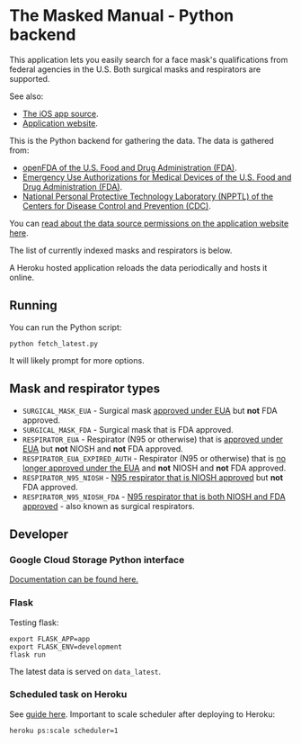 # The Masked Manual - Python backend

This application lets you easily search for a face mask's qualifications from federal agencies in the U.S. Both surgical masks and respirators are supported.

See also:
* [The iOS app source](https://github.com/smrfeld/the-masked-manual-ios).
* [Application website](https://the-masked-manual.herokuapp.com).

This is the Python backend for gathering the data. The data is gathered from:
* [openFDA of the U.S. Food and Drug Administration (FDA)](https://open.fda.gov/).
* [Emergency Use Authorizations for Medical Devices of the U.S. Food and Drug Administration (FDA)](https://www.fda.gov/medical-devices/coronavirus-disease-2019-covid-19-emergency-use-authorizations-medical-devices/personal-protective-equipment-euas).
* [National Personal Protective Technology Laboratory (NPPTL) of the Centers for Disease Control and Prevention (CDC)](https://www.cdc.gov/niosh/npptl/).

You can [read about the data source permissions on the application website here](https://the-masked-manual.herokuapp.com).

The list of currently indexed masks and respirators is below.

A Heroku hosted application reloads the data periodically and hosts it online.

## Running

You can run the Python script:
```
python fetch_latest.py
```
It will likely prompt for more options.

## Mask and respirator types

* `SURGICAL_MASK_EUA` - Surgical mask [approved under EUA](https://www.fda.gov/medical-devices/coronavirus-disease-2019-covid-19-emergency-use-authorizations-medical-devices/personal-protective-equipment-euas#surgicalmasks) but **not** FDA approved.
* `SURGICAL_MASK_FDA` - Surgical mask that is FDA approved.
* `RESPIRATOR_EUA` - Respirator (N95 or otherwise) that is [approved under EUA](https://www.fda.gov/medical-devices/coronavirus-disease-2019-covid-19-emergency-use-authorizations-medical-devices/personal-protective-equipment-euas#nonniosh) but **not** NIOSH and **not** FDA approved.
* `RESPIRATOR_EUA_EXPIRED_AUTH` - Respirator (N95 or otherwise) that is [no longer approved under the EUA](https://www.fda.gov/medical-devices/coronavirus-disease-2019-covid-19-emergency-use-authorizations-medical-devices/personal-protective-equipment-euas#nonniosh) and **not** NIOSH and **not** FDA approved.
* `RESPIRATOR_N95_NIOSH` - [N95 respirator that is NIOSH approved](https://www.cdc.gov/niosh/npptl/topics/respirators/disp_part/N95list1.html) but **not** FDA approved.
* `RESPIRATOR_N95_NIOSH_FDA` - [N95 respirator that is both NIOSH and FDA approved](https://www.cdc.gov/niosh/npptl/topics/respirators/disp_part/respsource3surgicaln95.html) - also known as surgical respirators.

## Developer

### Google Cloud Storage Python interface

[Documentation can be found here.](https://googleapis.dev/python/storage/latest/index.html)

### Flask

Testing flask:
```
export FLASK_APP=app
export FLASK_ENV=development
flask run
```

The latest data is served on `data_latest`.

### Scheduled task on Heroku

See [guide here](https://devcenter.heroku.com/articles/clock-processes-python). Important to scale scheduler after deploying to Heroku:
```
heroku ps:scale scheduler=1
```
